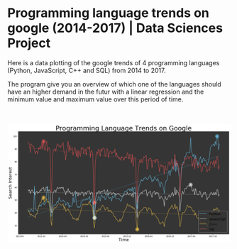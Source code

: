 # Programming language trends on google (2014-2017) | Data Sciences Project

Here is a data plotting of the google trends of 4 programming languages (Python, JavaScript, C++ and SQL) from 2014 to 2017.

The program give you an overview of which one of the languages should have an higher demand in the futur 
with a linear regression and the minimum value and maximum value over this period of time.



<p align="center"> 
  <br />
  <br />
  <img src="programmingLanguageTrends.png">
</p>
